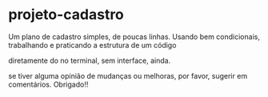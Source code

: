 # projeto-cadastro

Um plano de cadastro simples, de poucas linhas.
Usando bem condicionais, trabalhando e praticando a estrutura de um código

diretamente do no terminal, sem interface, ainda.

se tiver alguma opinião de mudanças ou melhoras, por favor, sugerir em comentários.
Obrigado!!

